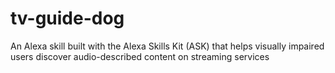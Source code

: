 # tv-guide-dog
An Alexa skill built with the Alexa Skills Kit (ASK) that helps visually impaired users discover audio-described content on streaming services
